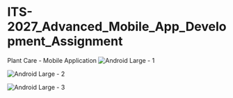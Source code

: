 # ITS-2027_Advanced_Mobile_App_Development_Assignment
Plant Care - Mobile Application
![Android Large - 1](https://github.com/Sandu31ash/ITS-2027_Advanced_Mobile_App_Development_Assignment/assets/125723270/f6af9936-c8ba-4fb4-b195-e27ec15aaa19)

![Android Large - 2](https://github.com/Sandu31ash/ITS-2027_Advanced_Mobile_App_Development_Assignment/assets/125723270/19d52594-4e42-4896-b431-e3dbc372d0b1)

![Android Large - 3](https://github.com/Sandu31ash/ITS-2027_Advanced_Mobile_App_Development_Assignment/assets/125723270/5898d971-17ad-44b1-b23e-47e1b368f255)
